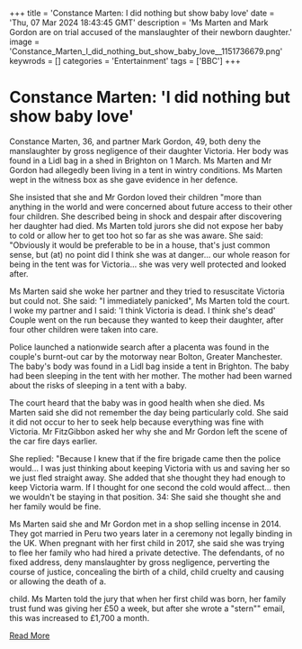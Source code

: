 +++
title = 'Constance Marten: I did nothing but show baby love'
date = 'Thu, 07 Mar 2024 18:43:45 GMT'
description = 'Ms Marten and Mark Gordon are on trial accused of the manslaughter of their newborn daughter.'
image = 'Constance_Marten_I_did_nothing_but_show_baby_love__1151736679.png'
keywrods =  []
categories = 'Entertainment'
tags = ['BBC']
+++

# Constance Marten: 'I did nothing but show baby love'

Constance Marten, 36, and partner Mark Gordon, 49, both deny the manslaughter by gross negligence of their daughter Victoria.
Her body was found in a Lidl bag in a shed in Brighton on 1 March.
Ms Marten and Mr Gordon had allegedly been living in a tent in wintry conditions.
Ms Marten wept in the witness box as she gave evidence in her defence.

She insisted that she and Mr Gordon loved their children <bb>"more than anything in the world and were concerned about future access to their other four children.
She described being in shock and despair after discovering her daughter had died.
Ms Marten told jurors she did not expose her baby to cold or allow her to get too hot so far as she was aware.
She said: <bb>"Obviously it would be preferable to be in a house, that<bb>'s just common sense, but (at) no point did I think she was at danger… our whole reason for being in the tent was for Victoria… she was very well protected and looked after.

Ms Marten said she woke her partner and they tried to resuscitate Victoria but could not.
She said: "I immediately panicked<bb>", Ms Marten told the court.
I woke my partner and I said: 'I think Victoria is dead.
I think she's dead' Couple went on the run because they wanted to keep their daughter, after four other children were taken into care.

Police launched a nationwide search after a placenta was found in the couple<bb>'s burnt-out car by the motorway near Bolton, Greater Manchester.
The baby's body was found in a Lidl bag inside a tent in Brighton.
The baby had been sleeping in the tent with her mother.
The mother had been warned about the risks of sleeping in a tent with a baby.

The court heard that the baby was in good health when she died.
Ms Marten said she did not remember the day being particularly cold.
She said it did not occur to her to seek help because everything was fine with Victoria.
Mr FitzGibbon asked her why she and Mr Gordon left the scene of the car fire days earlier.

She replied: <bb>"Because I knew that if the fire brigade came then the police would… I was just thinking about keeping Victoria with us and saving her so we just fled straight away.
She added that she thought they had enough to keep Victoria warm.
If I thought for one second the cold would affect… then we wouldn<bb>'t be staying in that position.
34: She said she thought she and her family would be fine.

Ms Marten said she and Mr Gordon met in a shop selling incense in 2014.
They got married in Peru two years later in a ceremony not legally binding in the UK.
When pregnant with her first child in 2017, she said she was trying to flee her family who had hired a private detective.
The defendants, of no fixed address, deny manslaughter by gross negligence, perverting the course of justice, concealing the birth of a child, child cruelty and causing or allowing the death of a.

child.
Ms Marten told the jury that when her first child was born, her family trust fund was giving her £50 a week, but after she wrote a <bb>"stern<bb>"" email, this was increased to £1,700 a month.


[Read More](https://www.bbc.co.uk/news/uk-68499540)
